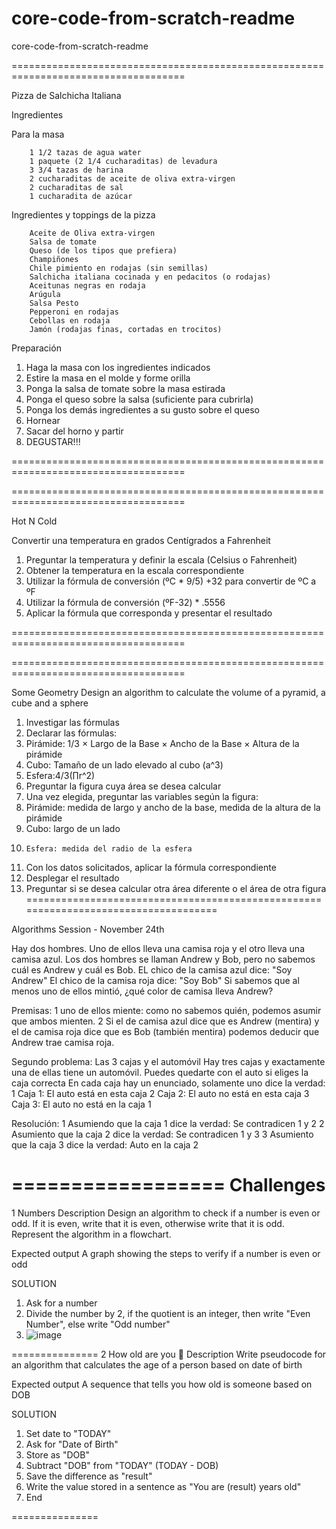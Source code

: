 # core-code-from-scratch-readme
core-code-from-scratch-readme

====================================================================================

Pizza de Salchicha Italiana

Ingredientes

  Para la masa
  
		1 1/2 tazas de agua water
		1 paquete (2 1/4 cucharaditas) de levadura
		3 3/4 tazas de harina
		2 cucharaditas de aceite de oliva extra-virgen
		2 cucharaditas de sal
		1 cucharadita de azúcar

Ingredientes y toppings de la pizza

		Aceite de Oliva extra-virgen
		Salsa de tomate
		Queso (de los tipos que prefiera)
		Champiñones
		Chile pimiento en rodajas (sin semillas)
		Salchicha italiana cocinada y en pedacitos (o rodajas)
		Aceitunas negras en rodaja
		Arúgula
		Salsa Pesto
		Pepperoni en rodajas
		Cebollas en rodaja
		Jamón (rodajas finas, cortadas en trocitos)


Preparación

1. Haga la masa con los ingredientes indicados
2. Estire la masa en el molde y forme orilla
3. Ponga la salsa de tomate sobre la masa estirada
4. Ponga el queso sobre la salsa (suficiente para cubrirla)
5. Ponga los demás ingredientes a su gusto sobre el queso
6. Hornear
7. Sacar del horno y partir
8. DEGUSTAR!!!

====================================================================================

====================================================================================

Hot N Cold

Convertir una temperatura en grados Centígrados a Fahrenheit 

1. Preguntar la temperatura y definir la escala (Celsius o Fahrenheit)
2. Obtener la temperatura en la escala correspondiente
3. Utilizar la fórmula de conversión (ºC * 9/5) +32 para convertir de ºC a ºF
4. Utilizar la fórmula de conversión (ºF-32) * .5556
5. Aplicar la fórmula que corresponda  y presentar el resultado

====================================================================================

====================================================================================

Some Geometry
Design an algorithm to calculate the volume of a pyramid, a cube and a sphere


1. Investigar las fórmulas
2. Declarar las fórmulas:
3. 	Pirámide: 1/3 × Largo de la Base × Ancho de la Base × Altura de la pirámide
4. 	Cubo: Tamaño de un lado elevado al cubo (a^3)
5. 	Esfera:4/3(∏r^2)
6. Preguntar la figura cuya área se desea calcular
7. Una vez elegida, preguntar las variables según la figura:
8. 	Pirámide: medida de largo y ancho de la base, medida de la altura de la pirámide
9. 	Cubo: largo de un lado
10. 	Esfera: medida del radio de la esfera
11. Con los datos solicitados, aplicar la fórmula correspondiente
12. Desplegar el resultado
13. Preguntar si se desea calcular otra área diferente o el área de otra figura
====================================================================================	


Algorithms Session - November 24th

Hay dos hombres. 
Uno de ellos lleva una camisa roja y el otro lleva una camisa azul.
Los dos hombres se llaman Andrew y Bob, pero no sabemos cuál es Andrew y cuál es Bob.
EL chico de la camisa azul dice: "Soy Andrew"
El chico de la camisa roja dice: "Soy Bob"
Si sabemos que al menos uno de ellos mintió, ¿qué color de camisa lleva Andrew?

Premisas:
1 uno de ellos miente: como no sabemos quién, podemos asumir que ambos mienten.
2 Si el de camisa azul dice que es Andrew (mentira) y el de camisa roja dice que es Bob (también mentira) podemos deducir que Andrew trae camisa roja.


Segundo problema: Las 3 cajas y el automóvil
Hay tres cajas y exactamente una de ellas tiene un automóvil. Puedes quedarte con el auto si eliges la caja correcta
En cada caja hay un enunciado, solamente uno dice la verdad:
1 Caja 1: El auto está en esta caja
2 Caja 2: El auto no está en esta caja
3 Caja 3: El auto no está en la caja 1

Resolución: 
1 Asumiendo que la caja 1 dice la verdad: Se contradicen 1 y 2
2 Asumiento que la caja 2 dice la verdad: Se contradicen 1 y 3
3 Asumiento que la caja 3 dice la verdad: Auto en la caja 2

==================
Challenges
==================
1 Numbers
Description
Design an algorithm to check if a number is even or odd. If it is even, write that it is even, otherwise write that it is odd. Represent the algorithm in a flowchart.

Expected output
A graph showing the steps to verify if a number is even or odd

SOLUTION
1. Ask for a number
2. Divide the number by 2, if the quotient is an integer, then write "Even Number", else write "Odd number"
3. ![image](https://user-images.githubusercontent.com/117490820/204202504-47e6b630-2719-42c4-a124-2fc661b7ab90.png)


===============
2 How old are you 👴
Description
Write pseudocode for an algorithm that calculates the age of a person based on date of birth

Expected output
A sequence that tells you how old is someone based on DOB

SOLUTION
1. Set date to "TODAY"
2. Ask for "Date of Birth"
3. Store as "DOB"
4. Subtract "DOB" from "TODAY" (TODAY - DOB)
5. Save the difference as "result"
6. Write the value stored in a sentence as "You are (result) years old"
7. End

===============
